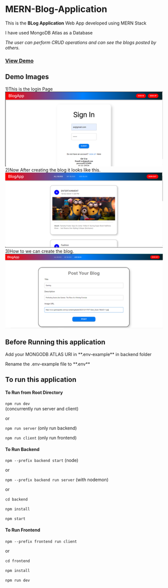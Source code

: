 # MERN-Blog-Application

This is the **BLog Application** Web App developed using MERN Stack

I have used MongoDB Atlas as a Database

*The user can perform CRUD operations and can see the blogs posted by others.*

### **[View Demo](https://660fb73e41e16c6a44f2c0b8--leafy-concha-1ddd4c.netlify.app/)**

## Demo Images
1)This is the login Page
![Demo Image 1](<frontend/src/assets/Annotation 2024-04-11 211155.png>)
2)Now After creating the blog it looks like this.
![Demo Image 2](<frontend/src/assets/Annotation 2024-04-11 211307.png>)
 3)How to we can create the blog.
 ![Demo Image 3](<frontend/src/assets/Annotation 2024-04-11 212024.png>)


## Before Running  this application
<p>Add your MONGODB ATLAS URI in **.env-example** in backend folder </p>
<p>Rename the .env-example file to **.env** </p>

## To run this application


#### To Run from Root Directory

`npm run dev` <br> (concurrently run server and client) <br>

or <br>

`npm run server`  (only run backend) <br>

`npm run client`  (only run frontend) <br>


#### To Run Backend
`npm --prefix backend start` (node) 

 or <br>
 
`npm --prefix backend run server` (with nodemon) 

 or <br>

`cd backend` <br>

`npm install` <br>

`npm start`

#### To Run Frontend

`npm --prefix frontend run client` <br>

or

`cd frontend` <br>

`npm install` <br>

`npm run dev`

